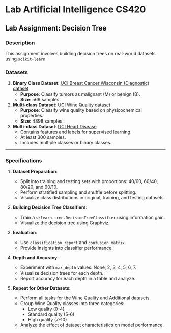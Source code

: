 # Lab Artificial Intelligence CS420

## Lab Assignment: Decision Tree

### Description
This assignment involves building decision trees on real-world datasets using `scikit-learn`.

### Datasets
1. **Binary Class Dataset**: [UCI Breast Cancer Wisconsin (Diagnostic) dataset](https://archive.ics.uci.edu/dataset/17/breast+cancer+wisconsin+diagnostic)
   - **Purpose**: Classify tumors as malignant (M) or benign (B).
   - **Size**: 569 samples.
2. **Multi-class Dataset**: [UCI Wine Quality dataset](https://archive.ics.uci.edu/dataset/186/wine+quality)
   - **Purpose**: Classify wine quality based on physicochemical properties.
   - **Size**: 4898 samples.
3. **Multi-class Dataset**: [UCI Heart Disease](https://archive.ics.uci.edu/dataset/45/heart+disease)
   - Contains features and labels for supervised learning.
   - At least 300 samples.
   - Includes multiple classes or binary classes.

---

### Specifications
1. **Dataset Preparation**:
   - Split into training and testing sets with proportions: 40/60, 60/40, 80/20, and 90/10.
   - Perform stratified sampling and shuffle before splitting.
   - Visualize class distributions in original, training, and testing datasets.

2. **Building Decision Tree Classifiers**:
   - Train a `sklearn.tree.DecisionTreeClassifier` using information gain.
   - Visualize the decision tree using Graphviz.

3. **Evaluation**:
   - Use `classification_report` and `confusion_matrix`.
   - Provide insights into classifier performance.

4. **Depth and Accuracy**:
   - Experiment with `max_depth` values: None, 2, 3, 4, 5, 6, 7.
   - Visualize decision trees for each depth.
   - Report accuracy for each depth in a table and analyze.

5. **Repeat for Other Datasets**:
   - Perform all tasks for the Wine Quality and Additional datasets.
   - Group Wine Quality classes into three categories:
     - Low quality (0-4)
     - Standard quality (5-6)
     - High quality (7-10)
   - Analyze the effect of dataset characteristics on model performance.

